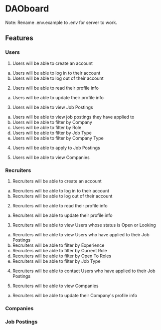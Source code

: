 # DAOboard

Note: Rename .env.example to .env for server to work.

## Features

### Users

1. Users will be able to create an account
<ol type="a">
   <li>Users will be able to log in to their account</li>
   <li>Users will be able to log out of their account</li>
   </ol>

2. Users will be able to read their profile info
<ol type="a">
   <li>Users will be able to update their profile info</li>
   </ol>

3. Users will be able to view Job Postings
<ol type="a">
   <li>Users will be able to view job postings they have applied to</li>
   <li>Users will be able to filter by Company</li>
   <li>Users will be able to filter by Role</li>
   <li>Users will be able to filter by Job Type</li>
   <li>Users will be able to filter by Company Type</li>
   </ol>

4. Users will be able to apply to Job Postings

5. Users will be able to view Companies

### Recruiters

1. Recruiters will be able to create an account
<ol type="a">
   <li>Recruiters will be able to log in to their account</li>
   <li>Recruiters will be able to log out of their account</li>
   </ol>

2. Recruiters will be able to read their profile info
<ol type="a">
   <li>Recruiters will be able to update their profile info</li>
   </ol>

3. Recruiters will be able to view Users whose status is Open or Looking
<ol type="a">
   <li>Recruiters will be able to view Users who have applied to their Job Postings</li>
   <li>Recruiters will be able to filter by Experience</li>
   <li>Recruiters will be able to filter by Current Role</li>
   <li>Recruiters will be able to filter by Open To Roles</li>
   <li>Recruiters will be able to filter by Job Type</li>
   </ol>

4. Recruiters will be able to contact Users who have applied to their Job Postings

5. Recruiters will be able to view Companies
<ol type="a">
   <li>Recruiters will be able to update their Company's profile info</li>
   </ol>

### Companies

### Job Postings
